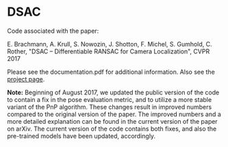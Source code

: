 # DSAC
Code associated with the paper:

E. Brachmann, A. Krull, S. Nowozin, J. Shotton, F. Michel, S. Gumhold, C. Rother, 
"DSAC – Differentiable RANSAC for Camera Localization", 
CVPR 2017

Please see the documentation.pdf for additional information. Also see the [project page](http://cvlab-dresden.de/research/scene-understanding/pose-estimation/#DSAC).

**Note:** Beginning of August 2017, we updated the public version of the code to contain a fix in the pose evaluation metric, and to utilize a more stable variant of the PnP algorithm. These changes result in improved numbers compared to the original version of the paper. The improved numbers and a more detailed explanation can be found in the current version of the paper on arXiv. The current version of the code contains both fixes, and also the pre-trained models have been updated, accordingly.
